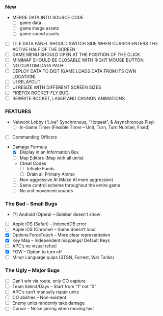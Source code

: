 ### New 

* MERGE DATA INTO SOURCE CODE
  * [ ] game data
  * [ ] game image assets
  * [ ] game sound assets
* [ ] TILE DATA PANEL SHOULD SWITCH SIDE WHEN CURSOR ENTERS THE ACTIVE HALF OF THE SCREEN
* [ ] GAME MENU SHOULD OPEN AT THE POSITION OF THE CLICK
* [ ] MINIMAP SHOULD BE CLOSABLE WITH RIGHT MOUSE BUTTON
* [ ] NO CUSTOM DATA PATH
* [ ] DEPLOY DATA TO DIST (GAME LOADS DATA FROM ITS OWN LOCATION)
* [ ] UI RELAYOUT
* [ ] UI RESIZE WITH DIFFERENT SCREEN SIZES
* [ ] FIREFOX ROCKET-FLY BUG
* [ ] REWRITE ROCKET, LASER AND CANNON ANIMATIONS

### FEATURES 

* Network Lobby (“Live” Synchronous, “Hotseat”, & Asynchronous Play)
  * [ ] In-Game Timer (Flexible Timer – Unit, Turn, Turn Number, Fixed)
* [ ] Commanding Officers
* Damage Formula
  * [X] Display in an Information Box
  * [ ] Map Editors (Map with all units)
  * Cheat Codes
    * [ ] Infinite Funds
    * [ ] Drain all Primary Ammo
  * [ ] Non-aggressive AI (Make AI more aggressive)
  * [ ] Same control scheme throughout the entire game
  * [ ] No unit movement sounds

### The Bad – Small Bugs

* [?] Android (Opera) – Sidebar doesn’t show
* [ ] Apple iOS (Safari) – IndexedDB error
* [ ] Apple iOS (Chrome) – Game doesn’t load
* [X] Options.ForceTouch – More clear representation
* [X] Key Map – Independent mappings/ Default Keys
* [ ] APC’s no visual refuel
* [X] FOW – Option to turn off
* [ ] Minor Language quips (STSN, Forrest, War Tanks)

### The Ugly – Major Bugs

* [ ] Can’t win via route, only CO capture
* [ ] Team Select/Days – Start from “1” not “0”
* [ ] APC’s can’t manually repair units
* [ ] CO abilities – Non-existent
* [ ] Enemy units randomly take damage
* [ ] Cursor – Noise jarring when moving fast